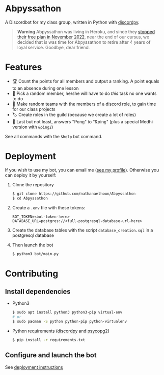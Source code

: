 # Abpyssathon

A Discordbot for my class group, written in Python with [discordpy](https://discordpy.readthedocs.io/en/latest/).

> **Warning**
> Abpyssathon was living in Heroku, and since they [stopped their free plan in November 2022](https://help.heroku.com/RSBRUH58/removal-of-heroku-free-product-plans-faq), near the end of our cursus, we decided that is was time for Abpyssathon to retire after 4 years of loyal service. Goodbye, dear friend.

# Features

- 🏆 Count the points for all members and output a ranking. A point equals to an absence during one lesson
- 🎲 Pick a random member, he/she will have to do _this_ task no one wants to do
- 🎲 Make random teams with the members of a discord role, to gain time for our class projects
- 🏷️ Create roles in the guild (because we create a lot of roles)
- 🏓 Last but not least, answers "Pong" to "&ping" (plus a special Medhi version with `&ping2`)

See all commands with the `&help` bot command.

# Deployment

If you wish to use my bot, you can email me ([see my profile](https://github.com/nathanaelhoun)).
Otherwise you can deploy it by yourself:

1. Clone the repository

   ```bash
   $ git clone https://github.com/nathanaelhoun/Abpyssathon
   $ cd Abpyssathon
   ```

2. Create a `.env` file with these tokens:

   ```
   BOT_TOKEN=<bot-token-here>
   DATABASE_URL=postgres://<full-postgresql-database-url-here>
   ```

3. Create the database tables with the script `database_creation.sql` in a postgresql database

4. Then launch the bot

   ```bash
   $ python3 bot/main.py
   ```

# Contributing

## Install dependencies

- Python3

  ```bash
  $ sudo apt install python3 python3-pip virtual-env
  # or
  $ sudo pacman -S python python-pip python-virtualenv
  ```

- Python requirements ([discordpy](discordpy.readthedocs.io/) and [psycopg2](https://pypi.org/project/psycopg2/))
  ```bash
  $ pip install -r requirements.txt
  ```

## Configure and launch the bot

See [deployment instructions](#deployment)
